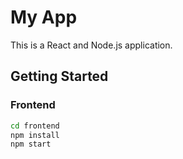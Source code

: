 # My App

This is a React and Node.js application.

## Getting Started

### Frontend

```bash
cd frontend
npm install
npm start
